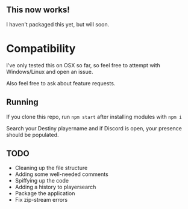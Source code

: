 ## This now works!
I haven't packaged this yet, but will soon.

# Compatibility
I've only tested this on OSX so far, so feel free to attempt with Windows/Linux and open an issue.

Also feel free to ask about feature requests.

## Running
If you clone this repo, run `npm start` after installing modules with `npm i`

Search your Destiny playername and if Discord is open, your presence should be populated.

## TODO
- Cleaning up the file structure
- Adding some well-needed comments
- Spiffying up the code
- Adding a history to playersearch
- Package the application
- Fix zip-stream errors



